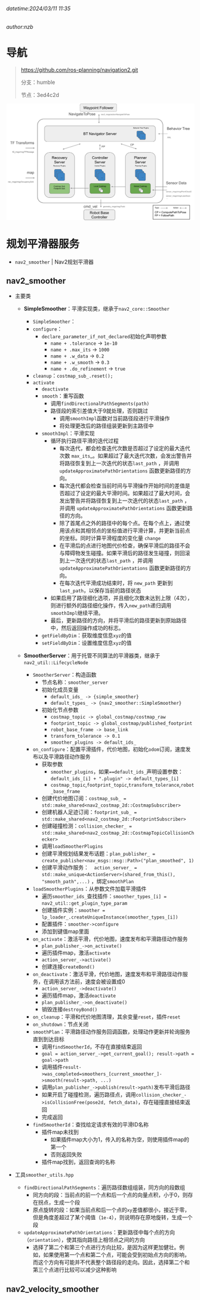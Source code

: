 ###### datetime:2024/03/11 11:35

###### author:nzb

# 导航

> https://github.com/ros-planning/navigation2.git
>
> 分支：humble
>
> 节点：3ed4c2d

![](./imgs/architectural_diagram-16525447663514.png)

# 规划平滑器服务

- `nav2_smoother` | Nav2规划平滑器

## nav2_smoother

- 主要类

    - **SimpleSmoother**：平滑实现类，继承于`nav2_core::Smoother`
        - `SimpleSmoother`：
        - `configure`：
            - `declare_parameter_if_not_declared`初始化声明参数
                - `name + .tolerance` -> `1e-10`
                - `name + .max_its` -> `1000`
                - `name + .w_data` -> `0.2`
                - `name + .w_smooth` -> `0.3`
                - `name + .do_refinement` -> `true`
        - `cleanup`：`costmap_sub_.reset();`
        - `activate`
            - `deactivate`
            - `smooth`：重写函数
                - 调用`findDirectionalPathSegments(path)`
                - 路径段的索引差值大于9就处理，否则跳过
                    - 调用`smoothImpl`函数对当前路径段进行平滑操作
                    - 将处理更改后的路径组装更新到主路径中
            - `smoothImpl`：平滑实现
                - 循环执行路径平滑的迭代过程
                    - 每次迭代，都会检查迭代次数是否超过了设定的最大迭代次数 `max_its`_。如果超过了最大迭代次数，会发出警告并将路径恢复到上一次迭代的状态`last_path`
                      ，并调用 `updateApproximatePathOrientations` 函数更新路径的方向。
                    - 每次迭代都会检查当前时间与平滑操作开始时间的差值是否超过了设定的最大平滑时间。如果超过了最大时间，会发出警告并将路径恢复到上一次迭代的状态`last_path`
                      ，并调用 `updateApproximatePathOrientations` 函数更新路径的方向。
                    - 除了首尾点之外的路径中的每个点。在每个点上，通过使用该点和其相邻点的坐标值进行平滑计算，并更新当前点的坐标。同时计算平滑程度的变化量 `change`
                    - 在平滑后的点进行地图代价检查，确保平滑后的路径不会与障碍物发生碰撞。如果平滑后的路径发生碰撞，则回滚到上一次迭代的状态`last_path`
                      ，并调用 `updateApproximatePathOrientations` 函数更新路径的方向。
                    - 在每次迭代平滑成功结束时，将 `new_path` 更新到 `last_path`，以保存当前的路径状态
                - 如果启用了路径细化选项，并且细化次数未达到上限（4次），则进行额外的路径细化操作，传入`new_path`递归调用`smoothImpl`继续平滑。
                - 最后，更新路径的方向，并将平滑后的路径更新到原始路径中，然后返回操作成功的标志。
            - `getFieldByDim`：获取维度信息`xyz`的值
            - `setFieldByDim`：设置维度信息`xyz`的值

    - **SmootherServer**：用于托管不同算法的平滑器类，继承于`nav2_util::LifecycleNode`
        - `SmootherServer`：构造函数
            - 节点名称：`smoother_server`
            - 初始化成员变量
                - `default_ids_ -> {simple_smoother}`
                - `default_types_ -> {nav2_smoother::SimpleSmoother}`
            - 初始化节点参数
                - `costmap_topic -> global_costmap/costmap_raw`
                - `footprint_topic -> global_costmap/published_footprint`
                - `robot_base_frame -> base_link`
                - `transform_tolerance -> 0.1`
                - `smoother_plugins -> default_ids_`
        - `on_configure`：配置平滑插件，代价地图，初始化`odom`订阅，速度发布以及平滑路径动作服务
            - 获取参数
                - `smoother_plugins`，如果`==default_ids_`声明设置参数：`default_ids_[i] + ".plugin" -> default_types_[i]`
                - `costmap_topic`,`footprint_topic`,`transform_tolerance`,`robot_base_frame`
            - 创建代价地图订阅：`costmap_sub_ = std::make_shared<nav2_costmap_2d::CostmapSubscriber>`
            - 创建机器人足迹订阅：`footprint_sub_ = std::make_shared<nav2_costmap_2d::FootprintSubscriber>`
            - 创建碰撞检测：`collision_checker_ = std::make_shared<nav2_costmap_2d::CostmapTopicCollisionChecker>`
            - 调用`loadSmootherPlugins`
            - 创建平滑规划结果发布话题：`plan_publisher_ = create_publisher<nav_msgs::msg::Path>("plan_smoothed", 1)`
            - 创建平滑动作服务：`  action_server_ = std::make_unique<ActionServer>(shared_from_this(), "smooth_path",...)`
              ，绑定`smoothPlan`
        - `loadSmootherPlugins`：从参数文件加载平滑插件
            - 遍历`smoother_ids_`查找插件：`smoother_types_[i] = nav2_util::get_plugin_type_param`
            - 创建插件实例：`smoother = lp_loader_.createUniqueInstance(smoother_types_[i])`
            - 配置插件：`smoother->configure`
            - 添加到键值map里面
        - `on_activate`：激活平滑，代价地图，速度发布和平滑路径动作服务
            - `plan_publisher_->on_activate()`
            - 遍历插件map，激活`activate`
            - `action_server_->activate()`
            - 创建连接`createBond()`
        - `on_deactivate`：激活平滑，代价地图，速度发布和平滑路径动作服务，在调用该方法前，速度会被设置成0
            - `action_server_->deactivate()`
            - 遍历插件map，激活`deactivate`
            - `plan_publisher_->on_deactivate()`
            - 销毁连接`destroyBond()`
        - `on_cleanup`：平滑和代价地图清理，其余变量`reset`，插件`reset`
        - `on_shutdown`：节点关闭
        - `smoothPlan`：平滑路径动作服务回调函数，处理动作更新并轮询服务直到到达目标
            - 调用`findSmootherId`，不存在直接结束返回
            - `goal = action_server_->get_current_goal(); result->path = goal->path`
            - 调用插件`result->was_completed=smoothers_[current_smoother_]->smooth(result->path, ...)`
            - 调用`plan_publisher_->publish(result->path)`发布平滑后路径
            - 如果开启了碰撞检测，遍历路径点，调用`collision_checker_->isCollisionFree(pose2d, fetch_data)`，存在碰撞直接结束返回
            - 完成返回
        - `findSmootherId`：查找给定请求有效的平滑ID名称
            - 插件map未找到
                - 如果插件map大小为1，传入的名称为空，则使用插件map的第一个
                - 否则返回失败
            - 插件map找到，返回查询的名称

- 工具`smoother_utils.hpp`
    - `findDirectionalPathSegments`：遍历路径数组组装，同方向的段数组
        - 同方向的段：当前点的前一个点和后一个点的向量点积，小于0，则存在拐点，生成一个段
        - 原点旋转的段：如果当前点和后一个点的`xy`差值都很小，接近于零，但是角度差超过了某个阈值（`1e-4`），则说明存在原地旋转，生成一个段
    - `updateApproximatePathOrientations`：更新路径中每个点的方向（`orientation`），使其指向路径上相邻点之间的方向
        - 选择了第二个和第三个点进行方向比较，是因为这样更加健壮。例如，如果使用第一个点和第二个点，可能会受到初始点方向的影响， 而这个方向有可能并不代表整个路径段的走向。因此，选择第二个和第三个点进行比较可以减少这种影响

## nav2_velocity_smoother













































